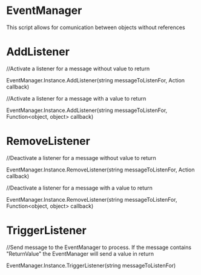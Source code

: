 # EventManager

This script allows for comunication between objects without references


# AddListener

//Activate a listener for a message without value to return

EventManager.Instance.AddListener(string messageToListenFor, Action<object> callback)

//Activate a listener for a message with a value to return

EventManager.Instance.AddListener(string messageToListenFor, Function<object, object> callback)
  
# RemoveListener

//Deactivate a listener for a message without value to return

EventManager.Instance.RemoveListener(string messageToListenFor, Action<object> callback)

//Deactivate a listener for a message with a value to return

EventManager.Instance.RemoveListener(string messageToListenFor, Function<object, object> callback)
  
# TriggerListener

//Send message to the EventManager to process. If the message contains "ReturnValue" the EventManager will send a value in return

EventManager.Instance.TriggerListener(string messageToListenFor)
